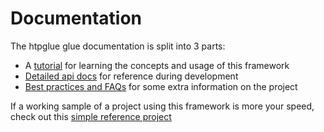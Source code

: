 # Documentation

The htpglue glue documentation is split into 3 parts:

* A [tutorial](https://github.com/joedeveloper55/httpglue/blob/master/TUTORIAL.md) for learning the concepts and usage of this framework
* [Detailed api docs](https://github.com/joedeveloper55/httpglue/blob/master/API_DOCUMENTATION.md) for reference during development
* [Best practices and FAQs](https://github.com/joedeveloper55/httpglue/blob/master/BEST_PRACTICES_AND_FAQS.md) for some extra information on the project

If a working sample of a project using this framework is more your speed, check out this [simple reference project](https://github.com/joedeveloper55/httpglue/blob/master/example_proj/README.md)

